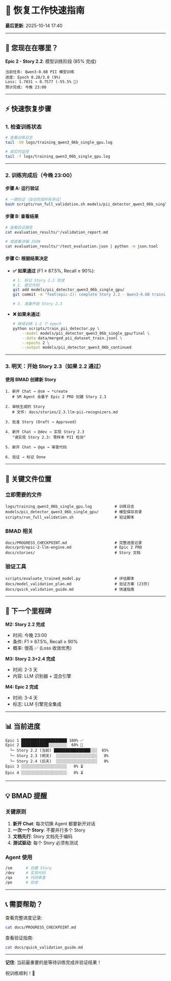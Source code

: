 # 🚀 恢复工作快速指南

**最后更新**: 2025-10-14 17:40

---

## 📍 您现在在哪里？

**Epic 2 - Story 2.2**: 模型训练阶段 (85% 完成)

```
当前任务: Qwen3-0.6B PII 模型训练
进度: Epoch 0.28/3.0 (9%)
Loss: 1.7031 → 0.7577 (-55.5% 🎉)
预计完成: 今晚 23:00
```

---

## ⚡ 快速恢复步骤

### 1. 检查训练状态

```bash
# 查看训练日志
tail -50 logs/training_qwen3_06b_single_gpu.log

# 或实时监控
tail -f logs/training_qwen3_06b_single_gpu.log
```

---

### 2. 训练完成后（今晚 23:00）

#### 步骤 A: 运行验证

```bash
# 一键验证（自动完成所有测试）
bash scripts/run_full_validation.sh models/pii_detector_qwen3_06b_single_gpu/final
```

#### 步骤 B: 查看结果

```bash
# 查看验证报告
cat evaluation_results/*/validation_report.md

# 或查看详细 JSON
cat evaluation_results/*/test_evaluation.json | python -m json.tool
```

#### 步骤 C: 根据结果决定

- **✅ 如果通过** (F1 ≥ 87.5%, Recall ≥ 90%):
  ```bash
  # 1. 标记 Story 2.2 完成
  # 2. 提交代码
  git add models/pii_detector_qwen3_06b_single_gpu/
  git commit -m "feat(epic-2): complete Story 2.2 - Qwen3-0.6B training passes validation"

  # 3. 准备开始 Story 2.3
  ```

- **❌ 如果未通过**:
  ```bash
  # 继续训练 1-2 个 epoch
  python scripts/train_pii_detector.py \
      --model models/pii_detector_qwen3_06b_single_gpu/final \
      --data data/merged_pii_dataset_train.jsonl \
      --epochs 2 \
      --output models/pii_detector_qwen3_06b_continued
  ```

---

### 3. 明天：开始 Story 2.3（如果 2.2 通过）

#### 使用 BMAD 创建新 Story

```
1. 新开 Chat → @sm → *create
   # SM Agent 会基于 Epic 2 PRD 创建 Story 2.3

2. 审核生成的 Story
   # 文件: docs/stories/2.3.llm-pii-recognizers.md

3. 批准 Story (Draft → Approved)

4. 新开 Chat → @dev → 实现 Story 2.3
   "请实现 Story 2.3: 零样本 PII 检测"

5. 新开 Chat → @qa → 审查代码

6. 验证 → 标记 Done
```

---

## 📂 关键文件位置

### 立即需要的文件

```
logs/training_qwen3_06b_single_gpu.log          # 训练日志
models/pii_detector_qwen3_06b_single_gpu/       # 模型保存目录
scripts/run_full_validation.sh                  # 验证脚本
```

### BMAD 相关

```
docs/PROGRESS_CHECKPOINT.md                     # 完整进度记录
docs/prd/epic-2-llm-engine.md                   # Epic 2 PRD
docs/stories/                                   # Story 文档
```

### 验证工具

```
scripts/evaluate_trained_model.py               # 评估脚本
docs/model_validation_plan.md                   # 验证方案 (23页)
docs/quick_validation_guide.md                  # 快速指南
```

---

## 🎯 下一个里程碑

**M2: Story 2.2 完成**
- 时间: 今晚 23:00
- 条件: F1 ≥ 87.5%, Recall ≥ 90%
- 概率: 很高 ✅ (Loss 收敛优秀)

**M3: Story 2.3+2.4 完成**
- 时间: 2-3 天
- 内容: LLM 识别器 + 混合引擎

**M4: Epic 2 完成**
- 时间: 3-4 天
- 标志: LLM 引擎完全集成

---

## 📊 当前进度

```
Epic 1 ████████████████████ 100% ✅
Epic 2 ████████████░░░░░░░░  60% 🔄
  └─ Story 2.2 (当前) ████████████████░░░  85%
  └─ Story 2.3 (明天)  ░░░░░░░░░░░░░░░░░░   0%
  └─ Story 2.4 (后天)  ░░░░░░░░░░░░░░░░░░   0%
Epic 3 ░░░░░░░░░░░░░░░░░░░░   0% ⏳
Epic 4 ░░░░░░░░░░░░░░░░░░░░   0% ⏳
```

---

## 💡 BMAD 提醒

### 关键原则
1. **新开 Chat**: 每次切换 Agent 都要新开对话
2. **一次一个 Story**: 不要并行多个 Story
3. **文档先行**: Story 文档先于编码
4. **测试驱动**: 每个 Story 必须有测试

### Agent 使用
```bash
/sm      # 创建 Story
/dev     # 实现代码
/qa      # 代码审查
/po      # 验收
```

---

## 📞 需要帮助？

查看完整进度记录:
```bash
cat docs/PROGRESS_CHECKPOINT.md
```

查看验证指南:
```bash
cat docs/quick_validation_guide.md
```

---

**记住**: 当前最重要的是等待训练完成并验证结果！

祝训练顺利！🚀
